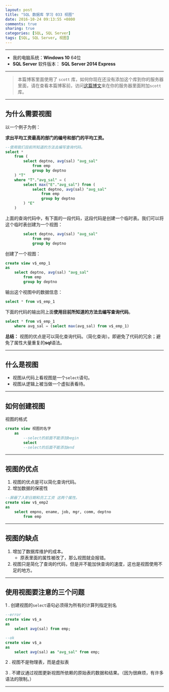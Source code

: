 ```yaml
---
layout: post
title: "SQL 数据库 学习 033 视图"
date: 2016-10-24 09:13:55 +0800
comments: true
sharing: true
categories: [SQL, SQL Server]
tags: [SQL, SQL Server, 视图]
---
```





---

* 我的电脑系统：**Windows  10** 64位
* **SQL Server** 软件版本： **SQL Server 2014 Express**

---

> 本篇博客里面使用了 `scott` 库，如何你现在还没有添加这个库到你的服务器里面，请在查看本篇博客前，访问[这篇博文](http://www.aobosir.com/blog/2016/10/16/SQL-Learning-016-how-to-attach-a-database/)来在你的服务器里面附加`scott`库。

---

## 为什么需要视图

以一个例子为例： 

**求出平均工资最高的部门的编号和部门的平均工资。**

```sql
--使用我们目前所知道的方法去编写查询代码。
select *
	from (
		select deptno, avg(sal) "avg_sal"
			from emp
			group by deptno
	) "T"
	where "T"."avg_sal" = (
		select max("E"."avg_sal") from (
			select deptno, avg(sal) "avg_sal"
				from emp
				group by deptno
		) "E"
	)
```

上面的查询代码中，有下面的一段代码，这段代码是创建一个临时表。我们可以将这个临时表创建为一个视图：

```sql
		select deptno, avg(sal) "avg_sal"
			from emp
			group by deptno
```

创建了一个视图：

```sql
create view v$_emp_1
as
	select deptno, avg(sal) "avg_sal"
		from emp
		group by deptno
```

输出这个视图中的数据信息：

```sql
select * from v$_emp_1
```

下面的代码的输出同上面**使用目前所知道的方法去编写查询代码**。

```sql
select * from v$_emp_1
	where avg_sal = (select max(avg_sal) from v$_emp_1)
```

**总结：** 视图的优点是可以简化查询代码。（简化查询）。即避免了代码的冗余；避免了属性大量重复的**sql**语法。

---

## 什么是视图

* 视图从代码上看视图是一个`select`语句。
* 视图从逻辑上被当做一个虚拟表看待。

---

## 如何创建视图

视图的格式

```sql
create view 视图的名字
	as
		--select的前面不能添加begin
		select
		--select的后面不能添加end
```


---

## 视图的优点

1. 视图的优点是可以简化查询代码。
2. 增加数据的保密性

```sql
--屏蔽了入职日期和员工工资 这两个属性。
create view v$_emp2
as
	select empno, ename, job, mgr, comm, deptno 
		from emp
```

---

## 视图的缺点

1. 增加了数据库维护的成本。
	* 原表里面的属性被改了，那么视图就会报错。
2. 视图只是简化了查询的代码，但是并不能加快查询的速度，这也是视图使用不足的地方。

---

## 使用视图要注意的三个问题

1 . 创建视图的`select`语句必须得为所有的计算列指定别名

```sql
--error
create view v$_a
as
	select avg(sal) from emp;
```
```sql
--ok
create view v$_a
as
	select avg(sal) as "avg_sal" from emp;
```

2 . 视图不是物理表，而是虚拟表

3 . 不建议通过视图更新视图所依赖的原始表的数据和结果。（因为很麻烦，有许多语法的限制。）


---